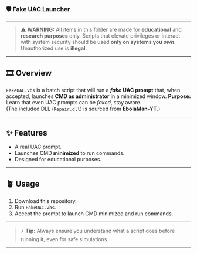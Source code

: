 ### 🛡️ Fake UAC Launcher

---

> ⚠️ **WARNING:** All items in this folder are made for **educational** and **research purposes** only. Scripts that elevate privileges or interact with system security should be used **only on systems you ***own*****. Unauthorized use is **illegal**.

---

## 🎞️ Overview

`FakeUAC.vbs` is a batch script that will run a ***fake*** **UAC prompt** that, when accepted, launches **CMD as administrator** in a minimized window.
**Purpose:** Learn that even UAC prompts can be *faked*, stay aware.                                                                                          
(The included DLL (`Repair.dll`) is sourced from **EbolaMan-YT**.)

---

## ✨ Features

- A real UAC prompt. 
- Launches CMD **minimized** to run commands.
- Designed for educational purposes.

---

## 🪴 Usage

1. Download this repository.  
2. Run `FakeUAC.vbs`.  
3. Accept the prompt to launch CMD minimized and run commands.  

---

> ⚡ **Tip:** Always ensure you understand what a script does before running it, even for safe simulations.

---









